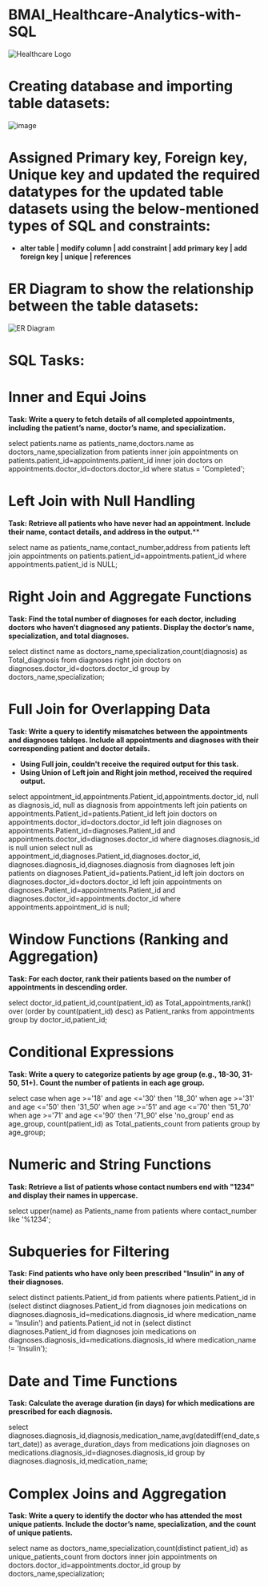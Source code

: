 # BMAI_Healthcare-Analytics-with-SQL
![Healthcare Logo](https://github.com/user-attachments/assets/e9923d67-2577-4aea-a639-ab4f49256f8c)

# Creating database and importing table datasets:

![image](https://github.com/user-attachments/assets/15b1171e-5057-46a5-a681-e8a82b47b98b)

# Assigned Primary key, Foreign key, Unique key and updated the required datatypes for the updated table datasets using the below-mentioned types of SQL and constraints:

* **alter table | modify column | add constraint | add primary key | add foreign key | unique | references**

# ER Diagram to show the relationship between the table datasets:

![ER Diagram](https://github.com/user-attachments/assets/ada697fe-7e01-4a05-a400-1250a1f1b2a2)

# SQL Tasks:

# Inner and Equi Joins
**Task: Write a query to fetch details of all completed appointments, including the patient’s name, doctor’s name, and specialization.**

select patients.name as patients_name,doctors.name as doctors_name,specialization from patients
inner join appointments on patients.patient_id=appointments.patient_id
inner join doctors on appointments.doctor_id=doctors.doctor_id
where status = 'Completed';

# Left Join with Null Handling
**Task: Retrieve all patients who have never had an appointment. Include their name, contact details, and address in the output.****

select name as patients_name,contact_number,address from patients
left join appointments on patients.patient_id=appointments.patient_id
where appointments.patient_id is NULL;

# Right Join and Aggregate Functions
**Task: Find the total number of diagnoses for each doctor, including doctors who haven’t diagnosed any patients. Display the doctor’s name, specialization, and total diagnoses.**

select distinct name as doctors_name,specialization,count(diagnosis) as Total_diagnosis from diagnoses
right join doctors on diagnoses.doctor_id=doctors.doctor_id
group by doctors_name,specialization;

# Full Join for Overlapping Data
**Task: Write a query to identify mismatches between the appointments and diagnoses tablqes. Include all appointments and diagnoses with their corresponding patient and doctor details.**

* **Using Full join, couldn't receive the required output for this task.**
* **Using Union of Left join and Right join method, received the required output.**

select appointment_id,appointments.Patient_id,appointments.doctor_id, null as diagnosis_id, null as diagnosis from appointments
left join patients on appointments.Patient_id=patients.Patient_id
left join doctors on appointments.doctor_id=doctors.doctor_id
left join diagnoses on appointments.Patient_id=diagnoses.Patient_id and appointments.doctor_id=diagnoses.doctor_id
where diagnoses.diagnosis_id is null
union
select null as appointment_id,diagnoses.Patient_id,diagnoses.doctor_id, diagnoses.diagnosis_id,diagnoses.diagnosis from diagnoses
left join patients on diagnoses.Patient_id=patients.Patient_id
left join doctors on diagnoses.doctor_id=doctors.doctor_id
left join appointments on diagnoses.Patient_id=appointments.Patient_id and diagnoses.doctor_id=appointments.doctor_id
where appointments.appointment_id is null;

# Window Functions (Ranking and Aggregation)
**Task: For each doctor, rank their patients based on the number of appointments in descending order.**

select doctor_id,patient_id,count(patient_id) as Total_appointments,rank()
over (order by count(patient_id) desc) as Patient_ranks from appointments
group by doctor_id,patient_id;

# Conditional Expressions
**Task: Write a query to categorize patients by age group (e.g., 18-30, 31-50, 51+). Count the number of patients in each age group.**

select
	case
		when age >='18' and age <='30' then '18_30'
		when age >='31' and age <='50' then '31_50'
		when age >='51' and age <='70' then '51_70'
		when age >='71' and age <='90' then '71_90'
	else 'no_group'
	end as age_group, count(patient_id) as Total_patients_count
from patients group by age_group;

# Numeric and String Functions
**Task: Retrieve a list of patients whose contact numbers end with "1234" and display their names in uppercase.**

select upper(name) as Patients_name from patients where contact_number like '%1234';

# Subqueries for Filtering
**Task: Find patients who have only been prescribed "Insulin" in any of their diagnoses.**

select distinct patients.Patient_id from patients where patients.Patient_id in (select distinct diagnoses.Patient_id from diagnoses 
join medications on diagnoses.diagnosis_id=medications.diagnosis_id where medication_name = 'Insulin')
and patients.Patient_id not in 
(select distinct diagnoses.Patient_id from diagnoses join medications on diagnoses.diagnosis_id=medications.diagnosis_id
where medication_name != 'Insulin');

# Date and Time Functions
**Task: Calculate the average duration (in days) for which medications are prescribed for each diagnosis.**

select diagnoses.diagnosis_id,diagnosis,medication_name,avg(datediff(end_date,start_date)) as average_duration_days from medications
join diagnoses on medications.diagnosis_id=diagnoses.diagnosis_id
group by diagnoses.diagnosis_id,medication_name;

# Complex Joins and Aggregation
**Task: Write a query to identify the doctor who has attended the most unique patients. Include the doctor’s name, specialization, and the count of unique patients.**

select name as doctors_name,specialization,count(distinct patient_id) as unique_patients_count from doctors
inner join appointments on doctors.doctor_id=appointments.doctor_id
group by doctors_name,specialization;








